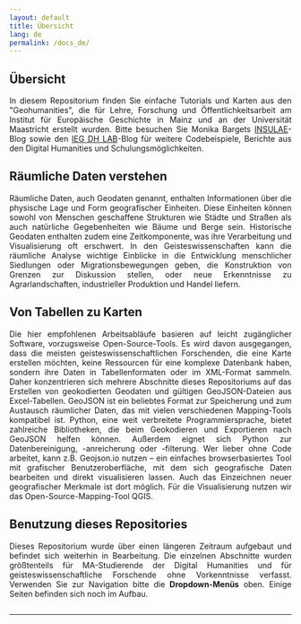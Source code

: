 ```yaml
---
layout: default
title: Übersicht
lang: de
permalink: /docs_de/
---
```


<style>
  p {
    text-align: justify;
  }

  hr {
    margin-top: 2em;
    margin-bottom: 2em;
  }
</style>

<h2>Übersicht</h2>

<p>In diesem Repositorium finden Sie einfache Tutorials und Karten aus den "Geohumanities", die für Lehre, Forschung und Öffentlichkeitsarbeit am Institut für Europäische Geschichte in Mainz und an der Universität Maastricht erstellt wurden. Bitte besuchen Sie Monika Bargets <a href="https://insulae.hypotheses.org/">INSULAE</a>-Blog sowie den <a href="https://dhlab.hypotheses.org/">IEG DH LAB</a>-Blog für weitere Codebeispiele, Berichte aus den Digital Humanities und Schulungsmöglichkeiten.</p>

<h2>Räumliche Daten verstehen</h2>

<p>Räumliche Daten, auch Geodaten genannt, enthalten Informationen über die physische Lage und Form geografischer Einheiten. Diese Einheiten können sowohl von Menschen geschaffene Strukturen wie Städte und Straßen als auch natürliche Gegebenheiten wie Bäume und Berge sein. Historische Geodaten enthalten zudem eine Zeitkomponente, was ihre Verarbeitung und Visualisierung oft erschwert. In den Geisteswissenschaften kann die räumliche Analyse wichtige Einblicke in die Entwicklung menschlicher Siedlungen oder Migrationsbewegungen geben, die Konstruktion von Grenzen zur Diskussion stellen, oder neue Erkenntnisse zu Agrarlandschaften, industrieller Produktion und Handel liefern.</p>

<h2>Von Tabellen zu Karten</h2>

<p>Die hier empfohlenen Arbeitsabläufe basieren auf leicht zugänglicher Software, vorzugsweise Open-Source-Tools. Es wird davon ausgegangen, dass die meisten geisteswissenschaftlichen Forschenden, die eine Karte erstellen möchten, keine Ressourcen für eine komplexe Datenbank haben, sondern ihre Daten in Tabellenformaten oder im XML-Format sammeln. Daher konzentrieren sich mehrere Abschnitte dieses Repositoriums auf das Erstellen von geokodierten Geodaten und gültigen GeoJSON-Dateien aus Excel-Tabellen. GeoJSON ist ein beliebtes Format zur Speicherung und zum Austausch räumlicher Daten, das mit vielen verschiedenen Mapping-Tools kompatibel ist. Python, eine weit verbreitete Programmiersprache, bietet zahlreiche Bibliotheken, die beim Geokodieren und Exportieren nach GeoJSON helfen können. Außerdem eignet sich Python zur Datenbereinigung, -anreicherung oder -filterung. Wer lieber ohne Code arbeitet, kann z.B. Geojson.io nutzen – ein einfaches browserbasiertes Tool mit grafischer Benutzeroberfläche, mit dem sich geografische Daten bearbeiten und direkt visualisieren lassen. Auch das Einzeichnen neuer geografischer Merkmale ist dort möglich. Für die Visualisierung nutzen wir das Open-Source-Mapping-Tool QGIS.</p>

<h2>Benutzung dieses Repositories</h2>

<p>Dieses Repositorium wurde über einen längeren Zeitraum aufgebaut und befindet sich weiterhin in Bearbeitung. Die einzelnen Abschnitte wurden größtenteils für MA-Studierende der Digital Humanities und für geisteswissenschaftliche Forschende ohne Vorkenntnisse verfasst. Verwenden Sie zur Navigation bitte die <strong>Dropdown-Menüs</strong> oben. Einige Seiten befinden sich noch im Aufbau.</p>

<hr>
